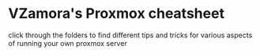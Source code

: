 # VZamora's Proxmox cheatsheet
click through the folders to find different tips and tricks for various aspects of running your own proxmox server
